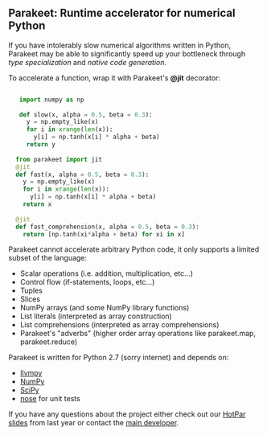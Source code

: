 Parakeet: Runtime accelerator for numerical Python
-----

If you have intolerably slow numerical algorithms written in Python, 
Parakeet may be able to significantly speed up your bottleneck through 
*type specialization* and *native code generation*. 

To accelerate a function, wrap it with Parakeet's **@jit** decorator:

```python 

   import numpy as np 
   
   def slow(x, alpha = 0.5, beta = 0.3):
     y = np.empty_like(x)
     for i in xrange(len(x)):
       y[i] = np.tanh(x[i] * alpha + beta)
     return y
     
  from parakeet import jit 
  @jit
  def fast(x, alpha = 0.5, beta = 0.3):
    y = np.empty_like(x)
    for i in xrange(len(x)):
      y[i] = np.tanh(x[i] * alpha + beta)
    return x 
    
  @jit
  def fast_comprehension(x, alpha = 0.5, beta = 0.3):
    return [np.tanh(xi*alpha + beta) for xi in x] 
```

Parakeet cannot accelerate arbitrary Python code, it only supports a limited subset of the language:

  * Scalar operations (i.e. addition, multiplication, etc...)
  * Control flow (if-statements, loops, etc...)
  * Tuples
  * Slices
  * NumPy arrays (and some NumPy library functions) 
  * List literals (interpreted as array construction)
  * List comprehensions (interpreted as array comprehensions)
  * Parakeet's "adverbs" (higher order array operations like parakeet.map, parakeet.reduce)

Parakeet is written for Python 2.7 (sorry internet) and depends on:

* [llvmpy](https://github.com/llvmpy/llvmpy)
* [NumPy](http://www.numpy.org/)
* [SciPy](http://www.scipy.org/) 
* [nose](https://nose.readthedocs.org/en/latest/) for unit tests


If you have any questions about the project either check out our [HotPar slides](https://www.usenix.org/conference/hotpar12/parakeet-just-time-parallel-accelerator-python) 
from last year or contact the [main developer](http://www.rubinsteyn.com).
